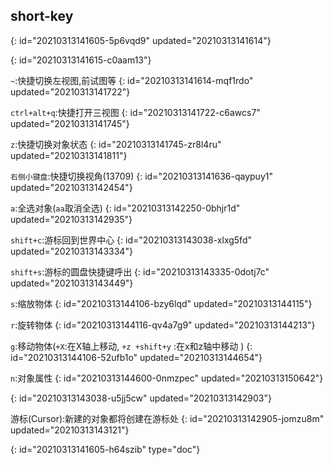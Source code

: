 ## short-key
{: id="20210313141605-5p6vqd9" updated="20210313141614"}

{: id="20210313141615-c0aam13"}

`~`:快捷切换左视图,前试图等
{: id="20210313141614-mqf1rdo" updated="20210313141722"}

`ctrl+alt+q`:快捷打开三视图
{: id="20210313141722-c6awcs7" updated="20210313141745"}

`z`:快捷切换对象状态
{: id="20210313141745-zr8l4ru" updated="20210313141811"}

`右侧小键盘`:快捷切换视角(13709)
{: id="20210313141636-qaypuy1" updated="20210313142454"}

`a`:全选对象(`aa`取消全选)
{: id="20210313142250-0bhjr1d" updated="20210313142935"}

`shift+c`:游标回到世界中心
{: id="20210313143038-xlxg5fd" updated="20210313143334"}

`shift+s`:游标的圆盘快捷键呼出
{: id="20210313143335-0dotj7c" updated="20210313143449"}

`s`:缩放物体
{: id="20210313144106-bzy6lqd" updated="20210313144115"}

`r`:旋转物体
{: id="20210313144116-qv4a7g9" updated="20210313144213"}

`g`:移动物体(`+X`:在X轴上移动, `+z +shift+y` :在x和z轴中移动 )
{: id="20210313144106-52ufb1o" updated="20210313144654"}

`n`:对象属性
{: id="20210313144600-0nmzpec" updated="20210313150642"}

{: id="20210313143038-u5jj5cw" updated="20210313142903"}

游标(Cursor):新建的对象都将创建在游标处
{: id="20210313142905-jomzu8m" updated="20210313143121"}


{: id="20210313141605-h64szib" type="doc"}
